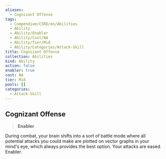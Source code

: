```yaml
---
aliases:
  - Cognizant Offense
tags:
  - Compendium/CSRD/en/Abilities
  - Ability
  - Ability/Enabler
  - Ability/Cost/NA
  - Ability/Tier/Mid
  - Ability/Categories/Attack-Skill
title: Cognizant Offense
collection: Abilities
kind: Ability
action: false
enabler: true
cost: NA
tier: Mid
pools: []
categories:
  - Attack-Skill
---
```

## Cognizant Offense    
>**Enabler**  
    
During combat, your brain shifts into a sort of battle mode where all potential attacks you could make are plotted on vector graphs in your mind's eye, which always provides the best option. Your attacks are eased. Enabler.